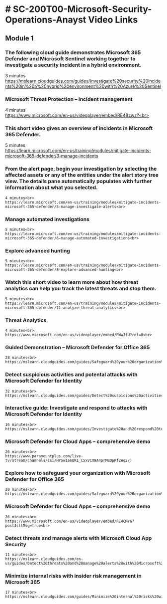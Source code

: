 
# # SC-200T00-Microsoft-Security-Operations-Anayst Video Links

## Module 1

### The following cloud guide demonstrates Microsoft 365 Defender and Microsoft Sentinel working together to investigate a security incident in a hybrid environment.<br>
   3 minutes<br>
   https://mslearn.cloudguides.com/guides/Investigate%20security%20incidents%20in%20a%20hybrid%20environment%20with%20Azure%20Sentinel<br>

### Microsoft Threat Protection – Incident management<br>
   4 minutes<br>
   https://www.microsoft.com/en-us/videoplayer/embed/RE4Bzwz?<br>

### This short video gives an overview of incidents in Microsoft 365 Defender.<br>
   5 minutes<br>
   https://learn.microsoft.com/en-us/training/modules/mitigate-incidents-microsoft-365-defender/3-manage-incidents<br>

### From the alert page, begin your investigation by selecting the affected assets or any of the entities under the alert story tree view. The details pane automatically populates with further information about what you selected.<br>
    4 minutes<br>
    https://learn.microsoft.com/en-us/training/modules/mitigate-incidents-microsoft-365-defender/5-manage-investigate-alerts<br>

### Manage automated investigations<br>
    5 minutes<br>
    https://learn.microsoft.com/en-us/training/modules/mitigate-incidents-microsoft-365-defender/6-manage-automated-investigations<br>

### Explore advanced hunting<br>
    5 minutes<br>
    https://learn.microsoft.com/en-us/training/modules/mitigate-incidents-microsoft-365-defender/8-explore-advanced-hunting<br>

### Watch this short video to learn more about how threat analytics can help you track the latest threats and stop them.<br>
    5 minutes<br>
    https://learn.microsoft.com/en-us/training/modules/mitigate-incidents-microsoft-365-defender/11-analyze-threat-analytics<br>

### Threat Analytics<br>
    4 minutes<br>
    https://www.microsoft.com/en-us/videoplayer/embed/RWwJfU?rel=0<br>

### Guided Demonstration – Microsoft Defender for Office 365<br>
    28 minutes<br>
    https://mslearn.cloudguides.com/guides/Safeguard%20your%20organization%20with%20Microsoft%20Defender%20for%20Office%20365<br>

### Detect suspicious activities and potental attacks with Microsoft Defender for Identity<br>
    32 minutes<br>
    https://mslearn.cloudguides.com/guides/Detect%20suspicious%20activities%20and%20potential%20attacks%20with%20Microsoft%20Defender%20for%20Identity<br>

### Interactive guide: Investigate and respond to attacks with Microsoft Defender for Identity<br>
    16 minutes<br>
    https://mslearn.cloudguides.com/guides/Investigate%20and%20respond%20to%20attacks%20with%20Microsoft%20Defender%20for%20Identity<br>

### Microsoft Defender for Cloud Apps – comprehensive demo<br>
    26 minutes<br>
    https://www.paramountplus.com/live-tv/stream/channels/csi/HYSw1anQR1_C5xVCX9A4prMBOpRf2eq2/)

### Explore how to safeguard your organization with Microsoft Defender for Office 365<br>
    20 minutes<br>
    https://mslearn.cloudguides.com/guides/Safeguard%20your%20organization%20with%20Microsoft%20Defender%20for%20Office%20365<br>

### Microsoft Defender for Cloud Apps – comprehensive demo<br>
    26 minutes<br>
    https://www.microsoft.com/en-us/videoplayer/embed/RE4CMYG?postJsllMsg=true<br>

### Detect threats and manage alerts with Microsoft Cloud App Security<br>
    11 minutes<br>
    https://mslearn.cloudguides.com/en-us/guides/Detect%20threats%20and%20manage%20alerts%20with%20Microsoft%20Cloud%20App%20Security<br>

### Minimize internal risks with insider risk management in Microsoft 365<br>
    17 minutes<br>
    https://mslearn.cloudguides.com/guides/Minimize%20internal%20risks%20with%20insider%20risk%20management%20in%20Microsoft%20365<br>



